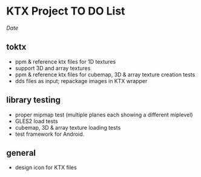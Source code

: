 
KTX Project TO DO List
======================

$Date$

toktx
-----

- ppm & reference ktx files for 1D textures
- support 3D and array textures
- ppm & reference ktx files for cubemap, 3D & array texture creation tests
- dds files as input; repackage images in KTX wrapper

library testing
---------------

- proper mipmap test (multiple planes each showing a different miplevel)
- GLES2 load tests
- cubemap, 3D & array texture loading tests
- test framework for Android.

general
-------

- design icon for KTX files
